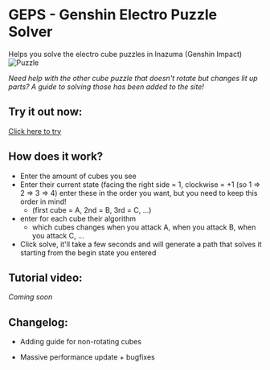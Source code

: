 # GEPS - Genshin Electro Puzzle Solver
Helps you solve the electro cube puzzles in Inazuma (Genshin Impact)
![Puzzle](https://i.imgur.com/7zRTOsw.png "Puzzle")

*Need help with the other cube puzzle that doesn't rotate but changes lit up parts? A guide to solving those has been added to the site!*

## Try it out now:
[Click here to try](https://geps.rubychan.yt/)

## How does it work?
- Enter the amount of cubes you see
- Enter their current state (facing the right side = 1, clockwise = +1 (so 1 => 2 => 3 => 4) enter these in the order you want, but you need to keep this order in mind!
  -   (first cube = A, 2nd = B, 3rd = C, ...)
- enter for each cube their algorithm
  - which cubes changes when you attack A, when you attack B, when you attack C, ...
- Click solve, it'll take a few seconds and will generate a path that solves it starting from the begin state you entered 

## Tutorial video:
_Coming soon_

## Changelog:
- Adding guide for non-rotating cubes

- Massive performance update + bugfixes
